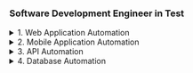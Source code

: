 ### Software Development Engineer in Test

<details>
<summary>1. Web Application Automation</summary>

- **Development approach**

  1. TDD : Test Driven Development
  1. DDD : Data Driven Development
  1. BDD : Behavior Driven Development
  1. Hybrid Development

- **Automation Design pattern**

  1. POM : Page Object Model
  1. PFM : Page Factory Model

- **Programming Languages**
  1. Java
  2. Python
- **Automation Tools / Libraries**

  1. Selenium
  1. Cucumber

- **Test Frameworks**

  1. TestNG (for Java)
  2. JUnit (for Java)
  3. Pytest (for Python)

- **Build Tools**

  1. Maven (for Java)
  1. PIP (for Python)

- **Extras**
  1. Extent Reports Library : for generating test reports
  1. Apache POI (for Java) : for reading / writing excel or csv files
  1. Pandas (for Python) : for reading / writing excel or csv files

</details>

<details>
<summary>2. Mobile Application Automation</summary>

- **Development approach**

  1. TDD : Test Driven Development
  1. DDD : Data Driven Development
  1. BDD : Behavior Driven Development
  1. Hybrid Development

- **Automation Design pattern**

  1. POM : Page Object Model
  1. PFM : Page Factory Model

- **Programming Languages**
  1. Java
- **Automation Tools / Libraries**

  1. Appium
  1. Selenium
  1. Cucumber

- **Devices**

  1. Android - Real / Emulator devices
  1. iOS - Real / Simulator devices

- **Test Frameworks**

  1. TestNG (for Java)
  2. JUnit (for Java)

- **Build Tools**

  1. Maven (for Java)

- **Extras**

  1. Extent Reports Library : for generating test reports
  1. Apache POI (for Java) : for reading / writing excel or csv files

- **Appium - Android Architecture**
<p align="center">
    <img src="https://miro.medium.com/v2/resize:fit:828/format:webp/1*0jcsqDOGkceEjYoRJxctnQ.jpeg" />
</p>

- **Android Capabilities**
  ```json
  {
    "platformName": "Android",
    "appium:platformVersion": "14.0",
    "appium:deviceName": "name of the device which displayed when we run 'adb devices' command",
    "appium:automationName": "UiAutomator2",
    "appium:app": "path to app",
    "appium:packageName": "", #required when app is not mentioned
    "appium:activityName": "" #required when app is not mentioned
  }
  ```
- **Appium - iOS Architecture**
<p align="center">
    <img src="https://miro.medium.com/v2/resize:fit:1400/format:webp/1*9AHKmwXiFi2vvwBzC5pxpw.jpeg" />
</p>

- **iOS Capabilities**
  ```json
  {
    "platformName": "iOS",
    "appium:platformVersion": "14.5",
    "appium:deviceName": "simulator name", # only required when dealing with simulators
    "appium:udid": "real device id", # only required when dealing with real devices
    "appium:automationName": "XCUITest",
    "appium:app": "path to app", #full path to the app to be tested, it can also be a URL. Extensions are “.ipa” for real devices and “.app” for Simulators.
    "appium:packageName": "", #required when app is not mentioned
    "appium:activityName": "", #required when app is not mentioned
    "appium:bundleId": "com.yourcompany.yourapp",
    "appium:autoGrantPermissions" : true,
    "appium:androidInstallTimeout" : 60,
    "appium:autoAcceptAlerts" : true,
    "appium:xcodeOrgId" : "", # real device | dev team will give
    "appium:updateWDABundleId" : "", # real device | dev team will give
    "appium:xcodeSigningId" : "iPhone developer" # real device
  }
  ```
- **Find the Android App's package name and activity name from the output**

```bash
adb shell dumpsys activity activities | grep mFocusedActivity

Here's a breakdown of what this command does:

    1. **adb shell**: Executes the following command on the connected Android device.
    2. **dumpsys activity activities**: Prints information about all running activities.
    3. **grep mFocusedActivity**: Filters the output to only show lines containing mFocusedActivity.
    4. use **findstr** in case if you are using Window Operating System
```

---

</details>

<details>
<summary>3. API Automation</summary>

- **Development approach**

  1. TDD : Test Driven Development
  1. BDD : Behavior Driven Development

- **Programming Languages**

  1. Java

- **Automation Tools / Libraries**

  1. Rest Assured
  1. Cucumber

- **Test Frameworks**

  1. TestNG (for Java)
  2. JUnit (for Java)

- **Build Tools**

  1. Maven

- **Extras**
  1. Extent Reports Library : for generating test reports
  1. Apache POI (for Java) : for reading / writing excel or csv files

---

</details>

<details>
<summary>4. Database Automation</summary>

- **Tools / Libraries**

  1. Java
  1. JDBC

- **Databases**

  1. MySQL
  1. Oracle SQL Developer
  1. Microsoft SQL Server

- **Connection strings and Class paths**
  | Database | Class.forName() | Connection String | Port |
  | :------------------- | :------------------------------------------- | :---------------------------------- | :--: |
  | MySQL | com.mysql.jdbc.Driver | jdbc:mysql://IP_ADDESS:PORT/DB_NAME | 3306 |
  | Oracle SQL Developer | oracle.jdbc.driver.OracleDriver | jdbc:oracle:thin:@IP_ADDESS:PORT:xe | 1521 |
  | Microsoft SQL Server | com.microsoft.sqlserver.jdbc.SQLServerDriver | jdbc:sqlserver://IP_ADDESS:PORT | 0000 |

`Note` : The full connection string for MS SQL Server = `jdbc:sqlserver://IP_ADDESS:PORT;databaseName=DB_NAME;user=USERNAME;password=PASSWORD`

- **Example Java Code**

```java

import java.sql.*

public class JDBC {

    String url = "jdbc:mysql://localhost:3306/mydatabase";
    String user = "username";
    String password = "password";

    // JDBC variables for managing connection and query execution
    Connection connection = null;
    Statement statement = null;
    ResultSet resultSet = null;

    public static void main(String[] args) {

        // add the driver to class path
        Class.forName("database.driver.classpath");

        // Establishing connection to the database
        connection = DriverManager.getConnection(url, user, password);

        // Creating a statement object
        statement = connection.createStatement();

        // Executing a SQL query
        String query = "SELECT * FROM mytable";
        resultSet = statement.executeQuery(query);

        while (resultSet.next()) {
           // do your implementation
        }
    }
}


```

</details>
